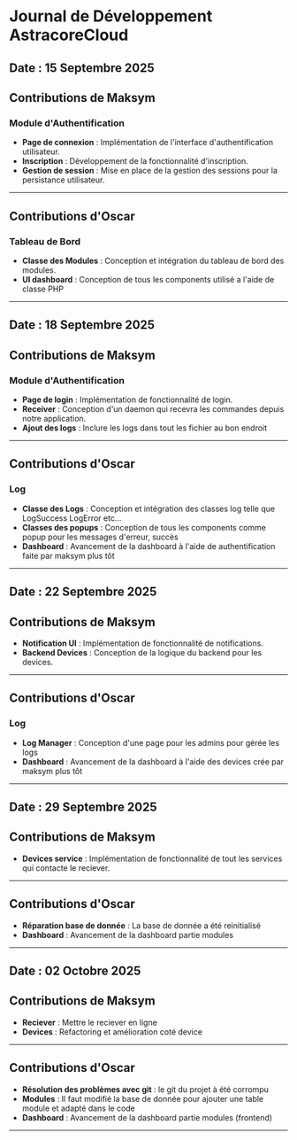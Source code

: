 # Journal de Développement AstracoreCloud

## Date : 15 Septembre 2025


## Contributions de Maksym

### Module d'Authentification
- **Page de connexion** : Implémentation de l'interface d'authentification utilisateur.
- **Inscription** : Développement de la fonctionnalité d'inscription.
- **Gestion de session** : Mise en place de la gestion des sessions pour la persistance utilisateur.

---

## Contributions d'Oscar

### Tableau de Bord
- **Classe des Modules** : Conception et intégration du tableau de bord des modules.
- **UI dashboard** : Conception de tous les components utilisé a l'aide de classe PHP

---

## Date : 18 Septembre 2025


## Contributions de Maksym

### Module d'Authentification
- **Page de login** : Implémentation de fonctionnalité de login.
- **Receiver** : Conception d'un daemon qui recevra les commandes depuis notre application.
- **Ajout des logs** : Inclure les logs dans tout les fichier au bon endroit

---

## Contributions d'Oscar

### Log
- **Classe des Logs** : Conception et intégration des classes log telle que LogSuccess LogError etc...
- **Classes des popups** : Conception de tous les components comme popup pour les messages d'erreur, succès 
- **Dashboard** : Avancement de la dashboard à l'aide de authentification faite par maksym plus tôt

---

## Date : 22 Septembre 2025


## Contributions de Maksym

- **Notification UI** : Implémentation de fonctionnalité de notifications.
- **Backend Devices** : Conception de la logique du backend pour les devices.

---

## Contributions d'Oscar

### Log
- **Log Manager** : Conception d'une page pour les admins pour gérée les logs
- **Dashboard** : Avancement de la dashboard à l'aide des devices crée par maksym plus tôt

---

## Date : 29 Septembre 2025


## Contributions de Maksym

- **Devices service** : Implémentation de fonctionnalité de tout les services qui contacte le reciever.

---

## Contributions d'Oscar

- **Réparation base de donnée** : La base de donnée a été reinitialisé
- **Dashboard** : Avancement de la dashboard partie modules

---

## Date : 02 Octobre 2025


## Contributions de Maksym

- **Reciever** : Mettre le reciever en ligne
- **Devices** : Refactoring et amélioration coté device

---

## Contributions d'Oscar

- **Résolution des problèmes avec git** : le git du projet à été corrompu
- **Modules** : Il faut modifié la base de donnée pour ajouter une table module et adapté dans le code
- **Dashboard** : Avancement de la dashboard partie modules (frontend)

---


